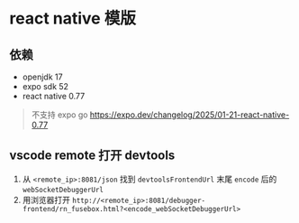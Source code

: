 # react native 模版

## 依赖

- openjdk 17
- expo sdk 52
- react native 0.77

> 不支持 expo go <https://expo.dev/changelog/2025/01-21-react-native-0.77>

## vscode remote 打开 devtools

1. 从 `<remote_ip>:8081/json` 找到 `devtoolsFrontendUrl` 末尾 `encode` 后的 `webSocketDebuggerUrl`
2. 用浏览器打开 `http://<remote_ip>:8081/debugger-frontend/rn_fusebox.html?<encode_webSocketDebuggerUrl>`
